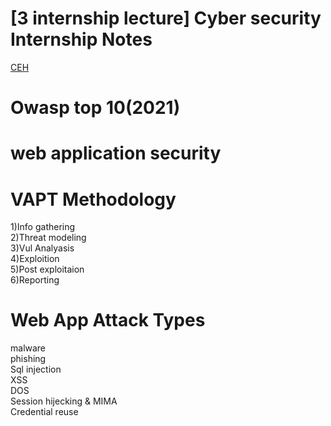 #  [3 internship lecture] Cyber security Internship Notes
 [CEH](https://drive.google.com/file/d/13WLJPVcbP-1jHEjAaGsJCvPrQxoXn3ea/view)


# Owasp top 10(2021)<br>
# web application security 

# VAPT Methodology 

1)Info gathering<br>
2)Threat modeling<br>
3)Vul Analyasis<br>
4)Exploition<br>
5)Post exploitaion<br>
6)Reporting<br>



# Web App Attack Types<br>
malware<br>
phishing<br>
Sql injection<br>
XSS<br>
DOS<br>
Session hijecking & MIMA<br>
Credential reuse<br>
